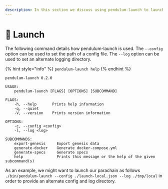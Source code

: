 ```yaml
---
description: In this section we discuss using pendulum-launch to launch a parachain.
---
```


# 🚀 Launch

The following command details how pendulum-launch is used.  The `--config` option can be used to set the path of a config file.  The `--log` option can be used to set an alternate logging directory.

{% hint style="info" %}
`pendulum-launch help`
{% endhint %}

```
pendulum-launch 0.2.0

USAGE:
    pendulum-launch [FLAGS] [OPTIONS] [SUBCOMMAND]

FLAGS:
    -h, --help       Prints help information
    -q, --quiet
    -V, --version    Prints version information

OPTIONS:
    -c, --config <config>
    -l, --log <log>

SUBCOMMANDS:
    export-genesis     Export genesis data
    generate-docker    Generate docker-compose.yml
    generate-specs     Generate specs
    help               Prints this message or the help of the given subcommand(s)
```

As an example, we might want to launch our parachain as follows `./bin/pendulum-launch --config ./launch-local.json --log ./tmp/local` in order to provide an alternate config and log directory.
